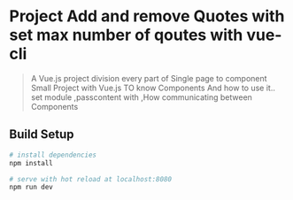 # Project Add and remove Quotes with set max number of qoutes with vue-cli 

> A Vue.js project division every part of Single page to component
> Small Project with Vue.js TO know Components And how to use it.. set module ,passcontent with <slot> ,How communicating between Components

## Build Setup

``` bash
# install dependencies
npm install

# serve with hot reload at localhost:8080
npm run dev

